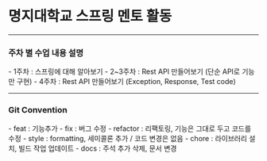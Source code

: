 <h1>명지대학교 스프링 멘토 활동</h1>

<hr/>

<h3>주차 별 수업 내용 설명</h3>
- 1주차 : 스프링에 대해 알아보기
- 2~3주차 : Rest API 만들어보기 (단순 API로 기능만 구현)
- 4주차 : Rest API 만들어보기 (Exception, Response, Test code)

<hr/>

<h3>Git Convention</h3>
- feat : 기능추가
- fix : 버그 수정
- refactor : 리팩토링, 기능은 그대로 두고 코드를 수정
- style : formatting, 세미콜론 추가 / 코드 변경은 없음
- chore : 라이브러리 설치, 빌드 작업 업데이트
- docs : 주석 추가 삭제, 문서 변경
